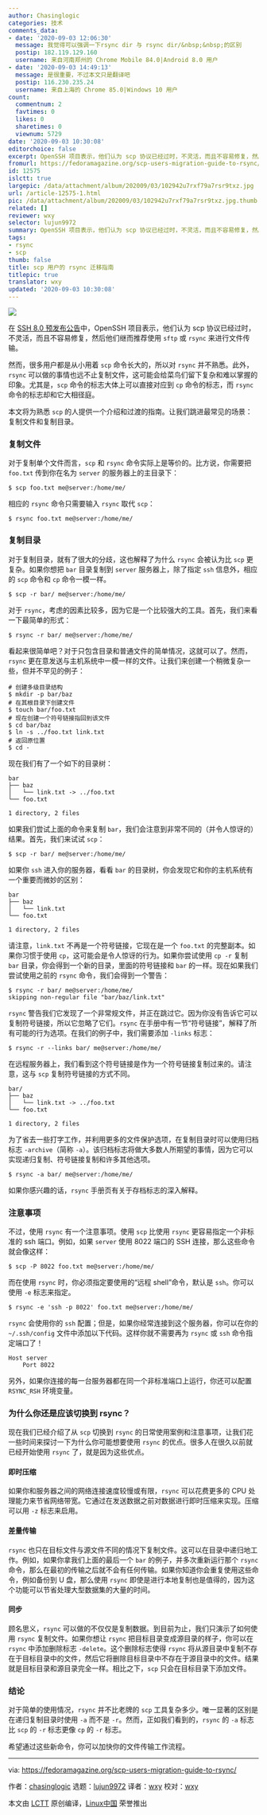 ```yaml
---
author: Chasinglogic
categories: 技术
comments_data:
- date: '2020-09-03 12:06:30'
  message: 我觉得可以强调一下rsync dir 与 rsync dir/&nbsp;&nbsp;的区别
  postip: 182.119.129.160
  username: 来自河南郑州的 Chrome Mobile 84.0|Android 8.0 用户
- date: '2020-09-03 14:49:13'
  message: 是很重要，不过本文只是翻译吧
  postip: 116.230.235.24
  username: 来自上海的 Chrome 85.0|Windows 10 用户
count:
  commentnum: 2
  favtimes: 0
  likes: 0
  sharetimes: 0
  viewnum: 5729
date: '2020-09-03 10:30:08'
editorchoice: false
excerpt: OpenSSH 项目表示，他们认为 scp 协议已经过时，不灵活，而且不容易修复，然后他们继而推荐使用 sftp 或 rsync 来进行文件传输。
fromurl: https://fedoramagazine.org/scp-users-migration-guide-to-rsync/
id: 12575
islctt: true
largepic: /data/attachment/album/202009/03/102942u7rxf79a7rsr9txz.jpg
url: /article-12575-1.html
pic: /data/attachment/album/202009/03/102942u7rxf79a7rsr9txz.jpg.thumb.jpg
related: []
reviewer: wxy
selector: lujun9972
summary: OpenSSH 项目表示，他们认为 scp 协议已经过时，不灵活，而且不容易修复，然后他们继而推荐使用 sftp 或 rsync 来进行文件传输。
tags:
- rsync
- scp
thumb: false
title: scp 用户的 rsync 迁移指南
titlepic: true
translator: wxy
updated: '2020-09-03 10:30:08'
---
```


![](/data/attachment/album/202009/03/102942u7rxf79a7rsr9txz.jpg)


在 [SSH 8.0 预发布公告](https://lists.mindrot.org/pipermail/openssh-unix-dev/2019-March/037672.html)中，OpenSSH 项目表示，他们认为 scp 协议已经过时，不灵活，而且不容易修复，然后他们继而推荐使用 `sftp` 或 `rsync` 来进行文件传输。


然而，很多用户都是从小用着 `scp` 命令长大的，所以对 `rsync` 并不熟悉。此外，`rsync` 可以做的事情也远不止复制文件，这可能会给菜鸟们留下复杂和难以掌握的印象。尤其是，`scp` 命令的标志大体上可以直接对应到 `cp` 命令的标志，而 `rsync` 命令的标志却和它大相径庭。


本文将为熟悉 `scp` 的人提供一个介绍和过渡的指南。让我们跳进最常见的场景：复制文件和复制目录。


### 复制文件


对于复制单个文件而言，`scp` 和 `rsync` 命令实际上是等价的。比方说，你需要把 `foo.txt` 传到你在名为 `server` 的服务器上的主目录下：



```
$ scp foo.txt me@server:/home/me/

```

相应的 `rsync` 命令只需要输入 `rsync` 取代 `scp`：



```
$ rsync foo.txt me@server:/home/me/

```

### 复制目录


对于复制目录，就有了很大的分歧，这也解释了为什么 `rsync` 会被认为比 `scp` 更复杂。如果你想把 `bar` 目录复制到 `server` 服务器上，除了指定 `ssh` 信息外，相应的 `scp` 命令和 `cp` 命令一模一样。



```
$ scp -r bar/ me@server:/home/me/

```

对于 `rsync`，考虑的因素比较多，因为它是一个比较强大的工具。首先，我们来看一下最简单的形式：



```
$ rsync -r bar/ me@server:/home/me/

```

看起来很简单吧？对于只包含目录和普通文件的简单情况，这就可以了。然而，`rsync` 更在意发送与主机系统中一模一样的文件。让我们来创建一个稍微复杂一些，但并不罕见的例子：



```
# 创建多级目录结构
$ mkdir -p bar/baz
# 在其根目录下创建文件
$ touch bar/foo.txt
# 现在创建一个符号链接指回到该文件
$ cd bar/baz
$ ln -s ../foo.txt link.txt
# 返回原位置
$ cd -

```

现在我们有了一个如下的目录树：



```
bar
├── baz
│   └── link.txt -> ../foo.txt
└── foo.txt

1 directory, 2 files

```

如果我们尝试上面的命令来复制 `bar`，我们会注意到非常不同的（并令人惊讶的）结果。首先，我们来试试 `scp`：



```
$ scp -r bar/ me@server:/home/me/

```

如果你 `ssh` 进入你的服务器，看看 `bar` 的目录树，你会发现它和你的主机系统有一个重要而微妙的区别：



```
bar
├── baz
│   └── link.txt
└── foo.txt

1 directory, 2 files

```

请注意，`link.txt` 不再是一个符号链接，它现在是一个 `foo.txt` 的完整副本。如果你习惯于使用 `cp`，这可能会是令人惊讶的行为。如果你尝试使用 `cp -r` 复制 `bar` 目录，你会得到一个新的目录，里面的符号链接和 `bar` 的一样。现在如果我们尝试使用之前的 `rsync` 命令，我们会得到一个警告：



```
$ rsync -r bar/ me@server:/home/me/
skipping non-regular file "bar/baz/link.txt"

```

`rsync` 警告我们它发现了一个非常规文件，并正在跳过它。因为你没有告诉它可以复制符号链接，所以它忽略了它们。`rsync` 在手册中有一节“符号链接”，解释了所有可能的行为选项。在我们的例子中，我们需要添加 `-links` 标志：



```
$ rsync -r --links bar/ me@server:/home/me/

```

在远程服务器上，我们看到这个符号链接是作为一个符号链接复制过来的。请注意，这与 `scp` 复制符号链接的方式不同。



```
bar/
├── baz
│   └── link.txt -> ../foo.txt
└── foo.txt

1 directory, 2 files

```

为了省去一些打字工作，并利用更多的文件保护选项，在复制目录时可以使用归档标志 `-archive`（简称 `-a`）。该归档标志将做大多数人所期望的事情，因为它可以实现递归复制、符号链接复制和许多其他选项。



```
$ rsync -a bar/ me@server:/home/me/

```

如果你感兴趣的话，`rsync` 手册页有关于存档标志的深入解释。


### 注意事项


不过，使用 `rsync` 有一个注意事项。使用 `scp` 比使用 `rsync` 更容易指定一个非标准的 ssh 端口。例如，如果 `server` 使用 8022 端口的 SSH 连接，那么这些命令就会像这样：



```
$ scp -P 8022 foo.txt me@server:/home/me/

```

而在使用 `rsync` 时，你必须指定要使用的“远程 shell”命令，默认是 `ssh`。你可以使用 `-e` 标志来指定。



```
$ rsync -e 'ssh -p 8022' foo.txt me@server:/home/me/

```

`rsync` 会使用你的 `ssh` 配置；但是，如果你经常连接到这个服务器，你可以在你的 `~/.ssh/config` 文件中添加以下代码。这样你就不需要再为 `rsync` 或 `ssh` 命令指定端口了！



```
Host server
    Port 8022

```

另外，如果你连接的每一台服务器都在同一个非标准端口上运行，你还可以配置 `RSYNC_RSH` 环境变量。


### 为什么你还是应该切换到 rsync？


现在我们已经介绍了从 `scp` 切换到 `rsync` 的日常使用案例和注意事项，让我们花一些时间来探讨一下为什么你可能想要使用 `rsync` 的优点。很多人在很久以前就已经开始使用 `rsync` 了，就是因为这些优点。


#### 即时压缩


如果你和服务器之间的网络连接速度较慢或有限，`rsync` 可以花费更多的 CPU 处理能力来节省网络带宽。它通过在发送数据之前对数据进行即时压缩来实现。压缩可以用 `-z` 标志来启用。


#### 差量传输


`rsync` 也只在目标文件与源文件不同的情况下复制文件。这可以在目录中递归地工作。例如，如果你拿我们上面的最后一个 `bar` 的例子，并多次重新运行那个 `rsync` 命令，那么在最初的传输之后就不会有任何传输。如果你知道你会重复使用这些命令，例如备份到 U 盘，那么使用 `rsync` 即使是进行本地复制也是值得的，因为这个功能可以节省处理大型数据集的大量的时间。


#### 同步


顾名思义，`rsync` 可以做的不仅仅是复制数据。到目前为止，我们只演示了如何使用 `rsync` 复制文件。如果你想让 `rsync` 把目标目录变成源目录的样子，你可以在 `rsync` 中添加删除标志 `-delete`。这个删除标志使得 `rsync` 将从源目录中复制不存在于目标目录中的文件，然后它将删除目标目录中不存在于源目录中的文件。结果就是目标目录和源目录完全一样。相比之下，`scp` 只会在目标目录下添加文件。


### 结论


对于简单的使用情况，`rsync` 并不比老牌的 `scp` 工具复杂多少。唯一显著的区别是在递归复制目录时使用 `-a` 而不是 `-r`。然而，正如我们看到的，`rsync` 的 `-a` 标志比 `scp` 的 `-r` 标志更像 `cp` 的 `-r` 标志。


希望通过这些新命令，你可以加快你的文件传输工作流程。




---


via: <https://fedoramagazine.org/scp-users-migration-guide-to-rsync/>


作者：[chasinglogic](https://fedoramagazine.org/author/chasinglogic/) 选题：[lujun9972](https://github.com/lujun9972) 译者：[wxy](https://github.com/wxy) 校对：[wxy](https://github.com/wxy)


本文由 [LCTT](https://github.com/LCTT/TranslateProject) 原创编译，[Linux中国](https://linux.cn/) 荣誉推出